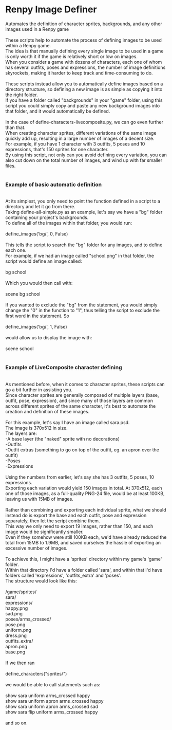# Renpy Image Definer
Automates the definition of character sprites, backgrounds, and any other images used in a Renpy game<br>
<br>
These scripts help to automate the process of defining images to be used within a Renpy game.<br>
The idea is that manually defining every single image to be used in a game is only worth it if
the game is relatively short or low on images.<br>
When you consider a game with dozens of characters, each one of whom has several outfits, poses and expressions,
the number of image definitions skyrockets, making it harder to keep track and time-consuming to do.<br>
<br>
These scripts instead allow you to automatically define images based on a directory structure, so defining
a new image is as simple as copying it into the right folder.<br>
If you have a folder called "backgrounds" in your "game" folder, using this script you could simply copy and
paste any new background images into that folder, and it would automatically be defined.<br>
<br>
In the case of define-characters-livecomposite.py, we can go even further than that.<br>
When creating character sprites, different variations of the same image quickly add up, resulting
in a large number of images of a decent size.<br>
For example, if you have 1 character with 3 outfits, 5 poses and 10 expressions, that's 150 sprites for one character.<br>
By using this script, not only can you avoid defining every variation, you can also cut down on the total number of
images, and wind up with far smaller files.<br>
<br>
<h3>Example of basic automatic definition</h3>
<br>
At its simplest, you only need to point the function defined in a script to a directory and let it go from there.<br>
Taking define-all-simple.py as an example, let's say we have a "bg" folder containing your project's backgrounds.<br>
To define all of the images within that folder, you would run:<br>
<br>
define_images('bg/', 0, False)<br>
<br>
This tells the script to search the "bg" folder for any images, and to define each one.<br>
For example, if we had an image called "school.png" in that folder, the script would define an image called:<br>
<br>
bg school<br>
<br>
Which you would then call with:<br>
<br>
scene bg school<br>
<br>
If you wanted to exclude the "bg" from the statement, you would simply change the "0" in the function to "1",
thus telling the script to exclude the first word in the statement. So<br>
<br>
define_images('bg/', 1, False)<br>
<br>
would allow us to display the image with:<br>
<br>
scene school<br>
<br>
<h3>Example of LiveComposite character defining</h3>
<br>
As mentioned before, when it comes to character sprites, these scripts can go a bit further in assisting you.<br>
Since character sprites are generally composed of multiple layers (base, outfit, pose, expression), and since
many of those layers are common across different sprites of the same character, it's best to automate the
creation and definition of these images.<br>
<br>
For this example, let's say I have an image called sara.psd.<br>
The image is 370x512 in size.<br>
The layers are:<br>
-A base layer (the "naked" sprite with no decorations)<br>
-Outfits<br>
-Outfit extras (something to go on top of the outfit, eg. an apron over the outfit)<br>
-Poses<br>
-Expressions<br>
<br>
Using the numbers from earlier, let's say she has 3 outfits, 5 poses, 10 expressions.<br>
Exporting each variation would yield 150 images in total. At 370x512, each one of those images,
as a full-quality PNG-24 file, would be at least 100KB, leaving us with 15MB of images.<br>
<br>
Rather than combining and exporting each individual sprite, what we should instead do is export the base
and each outfit, pose and expression separately, then let the script combine them.<br>
This way we only need to export 19 images, rather than 150, and each image would be significantly smaller.<br>
Even if they somehow were still 100KB each, we'd have already reduced the total from 15MB to 1.9MB,
and saved ourselves the hassle of exporting an excessive number of images.<br>
<br>
To achieve this, I might have a 'sprites' directory within my game's 'game' folder.<br>
Within that directory I'd have a folder called 'sara', and within that I'd have folders called 'expressions',
'outfits_extra' and 'poses'.<br>
The structure would look like this:<br>
<br>
/game/sprites/<br>
              sara/<br>
                   expressions/<br>
                               happy.png<br>
                               sad.png<br>
                   poses/arms_crossed/<br>
                                      pose.png<br>
                                      uniform.png<br>
                                      dress.png<br>
                   outfits_extra/<br>
                                 apron.png<br>
                   base.png<br>
<br>
If we then ran<br>
<br>
define_characters("sprites/")<br>
<br>
we would be able to call statements such as:<br>
<br>
show sara uniform arms_crossed happy<br>
show sara uniform apron arms_crossed happy<br>
show sara uniform apron arms_crossed sad<br>
show sara flip uniform arms_crossed happy<br>
<br>
and so on.<br>
